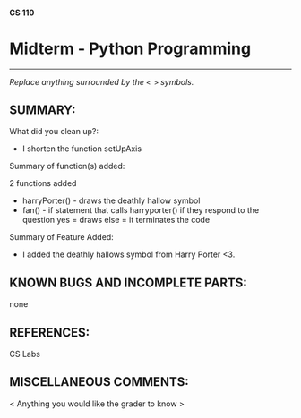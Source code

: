 #### CS 110
# Midterm - Python Programming

***

_Replace anything surrounded by the `< >` symbols._

## SUMMARY:
What did you clean up?:

 - I shorten the function setUpAxis 

Summary of function(s) added:

 2 functions added
   - harryPorter() - draws the deathly hallow symbol
   - fan() - if statement that calls harryporter() if they respond to the question yes = draws else = it terminates the code 

Summary of Feature Added:
- I added the deathly hallows symbol from Harry Porter <3.

## KNOWN BUGS AND INCOMPLETE PARTS:
none 

## REFERENCES:
CS Labs 

## MISCELLANEOUS COMMENTS:
 < Anything you would like the grader to know >
